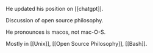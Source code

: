 He updated his position on [[chatgpt]].

Discussion of open source philosophy.

He pronounces is macos, not mac-O-S.

Mostly in [[Unix]], [[Open Source Philosophy]], [[Bash]].